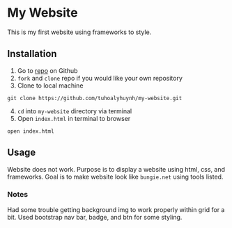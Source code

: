 # My Website

This is my first website using frameworks to style.

## Installation

1. Go to [repo](https://github.com/tuhoalyhuynh/my-website) on Github
2. `fork` and `clone` repo if you would like your own repository
3. Clone to local machine
```text
git clone https://github.com/tuhoalyhuynh/my-website.git
```
4. `cd` into `my-website` directory via terminal
5. Open `index.html` in terminal to browser
```text
open index.html
```

## Usage

Website does not work. Purpose is to display a website using html, css, and frameworks. Goal is to make website look like `bungie.net` using tools listed.

### Notes

Had some trouble getting background img to work properly within grid for a bit. Used bootstrap nav bar, badge, and btn for some styling.